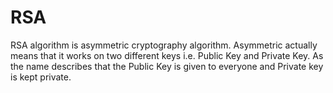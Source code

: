 # RSA
RSA algorithm is asymmetric cryptography algorithm. Asymmetric actually means that it works on two different keys i.e. Public Key and Private Key. As the name describes that the Public Key is given to everyone and Private key is kept private.
